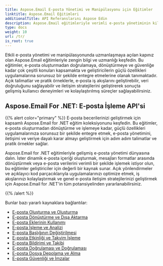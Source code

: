 ```yaml
---
title: Aspose.Email E-posta Yönetimi ve Manipülasyonu için Eğitimler
linktitle: Aspose.Email Eğitimleri
additionalTitle: API Referanslarını Aspose Edin
description: Aspose.Email eğitimleriyle verimli e-posta yönetiminin kilidini açın. Kompozisyondan güvenliğe kadar gelişmiş iş akışları ve kullanıcı deneyimleri için çeşitli yönlerde uzmanlaşın.
type: docs
weight: 10
url: /tr/
is_root: true
---
```

Etkili e-posta yönetimi ve manipülasyonunda uzmanlaşmaya açılan kapınız olan Aspose.Email eğitimleriyle zengin bilgi ve uzmanlığı keşfedin. Bu eğitimler, e-posta oluşturmadan doğrulamaya, dönüştürmeye ve güvenliğe kadar çok çeşitli konuları kapsamakta ve geliştiricilerin güçlü özellikleri uygulamalarına sorunsuz bir şekilde entegre etmelerine olanak tanımaktadır. Açık talimatlar ve pratik örneklerle, e-posta iş akışlarını geliştirebilir, veri doğruluğunu sağlayabilir ve iletişim stratejilerini geliştirerek sonuçta gelişmiş kullanıcı deneyimleri ve kolaylaştırılmış süreçler sağlayabilirsiniz.

## Aspose.Email For .NET: E-posta İşleme API'si
{{% alert color="primary" %}}
E-posta becerilerinizi geliştirmek için kapsamlı Aspose.Email for .NET eğitim koleksiyonunu keşfedin. Bu eğitimler, e-posta oluşturmadan dönüştürme ve işlemeye kadar, güçlü özellikleri uygulamalarınıza sorunsuz bir şekilde entegre etmek, e-posta yönetimini, iletişimi ve veriye dayalı karar almayı geliştirmek için adım adım talimatlar ve pratik örnekler sağlar.

Aspose.Email for .NET eğitimleriyle gelişmiş e-posta yönetimi dünyasına dalın. İster dinamik e-posta içeriği oluşturmak, mesajları formatlar arasında dönüştürmek veya e-posta verilerini verimli bir şekilde işlemek istiyor olun, bu eğitimler geliştiriciler için değerli bir kaynak sunar. Açık yönlendirmeler ve açıklayıcı kod parçacıklarıyla uygulamalarınızı optimize etmek, iş akışlarınızı kolaylaştırmak ve genel e-posta iletişim stratejilerinizi geliştirmek için Aspose.Email for .NET'in tüm potansiyelinden yararlanabilirsiniz.

{{% /alert %}}

Bunlar bazı yararlı kaynaklara bağlantılar:
- [E-posta Oluşturma ve Oluşturma](./net/email-composition-and-creation/)
- [E-posta Dönüştürme ve Dışa Aktarma](./net/email-conversion-and-export/)
- [E-posta Eklerinin Kullanımı](./net/email-attachment-handling/)
- [E-posta İşleme ve Analizi](./net/email-processing-and-analysis/)
- [E-posta Başlığının Değiştirilmesi](./net/email-header-manipulation/)
- [E-posta Etkinliği ve Takvim İşleme](./net/email-event-and-calendar-handling/)
- [E-posta Bildirimi ve Takibi](./net/email-notification-and-tracking/)
- [E-posta Doğrulaması ve Doğrulaması](./net/email-validation-and-verification/)
- [E-posta Dosya Depolama ve Alma](./net/email-file-storage-and-retrieval/)
- [E-posta Güvenliği ve İmzalar](./net/email-security-and-signatures/)